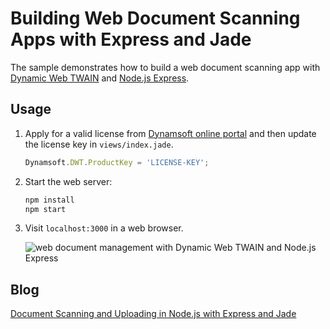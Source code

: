 ﻿# Building Web Document Scanning Apps with Express and Jade

The sample demonstrates how to build a web document scanning app with [Dynamic Web TWAIN](https://www.dynamsoft.com/web-twain/overview/) and [Node.js Express](https://expressjs.com/).

## Usage
1. Apply for a valid license from [Dynamsoft online portal](https://www.dynamsoft.com/customer/license/trialLicense/?product=dcv&package=cross-platform) and then update the license key in `views/index.jade`.

    ```js
    Dynamsoft.DWT.ProductKey = 'LICENSE-KEY';
    ```
    
2. Start the web server:

    ```bash
    npm install
    npm start
    ```

3. Visit `localhost:3000` in a web browser.

    ![web document management with Dynamic Web TWAIN and Node.js Express](https://www.dynamsoft.com/codepool/img/2015/02/express_jade.png)

## Blog
[Document Scanning and Uploading in Node.js with Express and Jade](https://www.dynamsoft.com/codepool/document-scanning-nodejs-express-jade.html)
